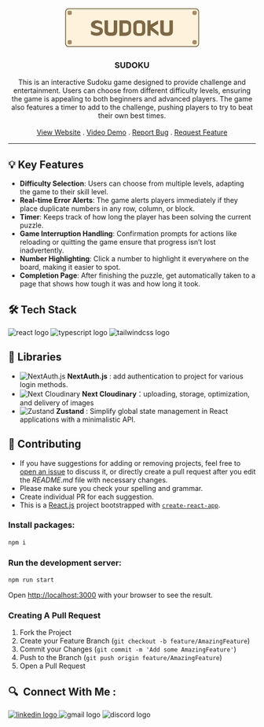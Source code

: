 <div align="center">
  <a href="https://github.com/athenacheng15/sudoku">
    <img src="public/images/logo.png" alt="Logo" height="80">
  </a>

  <h3 align="center">SUDOKU</h3>

  <p align="center">
    This is an interactive Sudoku game designed to provide challenge and entertainment. Users can choose from different difficulty levels, ensuring the game is appealing to both beginners and advanced players. The game also features a timer to add to the challenge, pushing players to try to beat their own best times.
    <br/>
    <br/>
    <a href="https://sudoku-yu.vercel.app/">View Website</a>
    .
    <a href="https://www.youtube.com/watch?v=BHV4em4G4wY">Video Demo</a>
    .
    <a href="https://github.com/athenacheng15/sudoku/issues">Report Bug</a>
    .
    <a href="https://github.com/athenacheng15/sudoku/issues">Request Feature</a>
  </p>
</div>
<hr>

 ## 💡 Key Features
* **Difficulty Selection**: Users can choose from multiple levels, adapting the game to their skill level.
* **Real-time Error Alerts**: The game alerts players immediately if they place duplicate numbers in any row, column, or block.
* **Timer**: Keeps track of how long the player has been solving the current puzzle.
* **Game Interruption Handling**: Confirmation prompts for actions like reloading or quitting the game ensure that progress isn’t lost inadvertently.
* **Number Highlighting**: Click a number to highlight it everywhere on the board, making it easier to spot.
* **Completion Page**: After finishing the puzzle, get automatically taken to a page that shows how tough it was and how long it took.


 ## 🛠 Tech Stack 
![react logo](https://img.shields.io/badge/React-61DAFB?logo=react&logoColor=black&style=for-the-badge)
  ![typescript logo](https://img.shields.io/badge/TypeScript-3178C6?logo=typescript&logoColor=white&style=for-the-badge)
  ![tailwindcss logo](https://img.shields.io/badge/TailwindCSS-06B6D4?logo=tailwindcss&logoColor=black&style=for-the-badge)


## 📖 Libraries
* <img src="https://encrypted-tbn0.gstatic.com/images?q=tbn:ANd9GcRLiiZD803XYeFxyVSPRNfI8SxO4UABqJcGyreAGxUmUw&s" alt="NextAuth.js" width="14"/>  **NextAuth.js** : add authentication to project for various login methods.
* <img src="https://pbs.twimg.com/profile_images/1674799535665684482/SgGTyzXN_400x400.png" alt="Next Cloudinary" width="14"/>  **Next Cloudinary**：uploading, storage, optimization, and delivery of images
* <img src="https://img.stackshare.io/service/11559/zustand.png" alt="Zustand" width="14"/>  **Zustand** : Simplify global state management in React applications with a minimalistic API.


## 🔮 Contributing

* If you have suggestions for adding or removing projects, feel free to [open an issue](https://github.com/athenacheng15/sudoku/issues/new) to discuss it, or directly create a pull request after you edit the *README.md* file with necessary changes.
* Please make sure you check your spelling and grammar.
* Create individual PR for each suggestion.
* This is a [React.js](https://reactjs.org/) project bootstrapped with [`create-react-app`](https://github.com/vercel/next.js/tree/canary/packages/create-next-app).


### Install packages:
```bash
npm i
```

### Run the development server:
```bash
npm run start
```

Open [http://localhost:3000](http://localhost:3000) with your browser to see the result.

### Creating A Pull Request

1. Fork the Project
2. Create your Feature Branch (`git checkout -b feature/AmazingFeature`)
3. Commit your Changes (`git commit -m 'Add some AmazingFeature'`)
4. Push to the Branch (`git push origin feature/AmazingFeature`)
5. Open a Pull Request

<h2 align="left">🔍&nbsp Connect With Me :</h2>
<div align="left">
  <a href="https://www.linkedin.com/in/yuchuncheng-athena/" target="_blank">
    <img src="https://img.shields.io/static/v1?message=Yu-Chun%20Cheng&logo=linkedin&label=&color=333333&logoColor=white&labelColor=0077B5&style=for-the-badge" height="35" alt="linkedin logo"  />
  </a>
  <img src="https://img.shields.io/static/v1?message=athenachengyc15&logo=gmail&label=&color=333333&logoColor=white&labelColor=D14836&style=for-the-badge" height="35" alt="gmail logo"  />
  <img src="https://img.shields.io/static/v1?message=yuchun_cheng&logo=discord&label=&color=333333&logoColor=white&labelColor=5865F2&style=for-the-badge" height="35" alt="discord logo"  />
</div>
